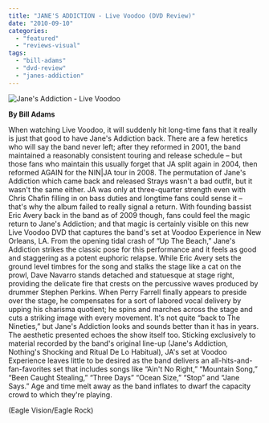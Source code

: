 ```yaml
---
title: "JANE'S ADDICTION - Live Voodoo (DVD Review)"
date: "2010-09-10"
categories: 
  - "featured"
  - "reviews-visual"
tags: 
  - "bill-adams"
  - "dvd-review"
  - "janes-addiction"
---
```


![](http://www.hellbound.ca/wp-content/uploads/2010/09/livevoodoo.jpg "Jane's Addiction - Live Voodoo")

**By Bill Adams**

When watching Live Voodoo, it will suddenly hit long-time fans that it really is just that good to have Jane's Addiction back. There are a few heretics who will say the band never left; after they reformed in 2001, the band maintained a reasonably consistent touring and release schedule – but those fans who maintain this usually forget that JA split again in 2004, then reformed AGAIN for the NIN|JA tour in 2008. The permutation of Jane's Addiction which came back and released Strays wasn't a bad outfit, but it wasn't the same either. JA was only at three-quarter strength even with Chris Chafin filling in on bass duties and longtime fans could sense it – that's why the album failed to really signal a return. With founding bassist Eric Avery back in the band as of 2009 though, fans could feel the magic return to Jane's Addiction; and that magic is certainly visible on this new Live Voodoo DVD that captures the band's set at Voodoo Experience in New Orleans, LA. From the opening tidal crash of “Up The Beach,” Jane's Addiction strikes the classic pose for this performance and it feels as good and staggering as a potent euphoric relapse. While Eric Avery sets the ground level timbres for the song and stalks the stage like a cat on the prowl, Dave Navarro stands detached and statuesque at stage right, providing the delicate fire that crests on the percussive waves produced by drummer Stephen Perkins. When Perry Farrell finally appears to preside over the stage, he compensates for a sort of labored vocal delivery by upping his charisma quotient; he spins and marches across the stage and cuts a striking image with every movement. It's not quite “back to The Nineties,” but Jane's Addiction looks and sounds better than it has in years. The aesthetic presented echoes the show itself too. Sticking exclusively to material recorded by the band's original line-up (Jane's Addiction, Nothing's Shocking and Ritual De Lo Habitual), JA's set at Voodoo Experience leaves little to be desired as the band delivers an all-hits-and-fan-favorites set that includes songs like “Ain't No Right,” “Mountain Song,” “Been Caught Stealing,” “Three Days” “Ocean Size,” “Stop” and “Jane Says.” Age and time melt away as the band inflates to dwarf the capacity crowd to which they're playing.

(Eagle Vision/Eagle Rock)
